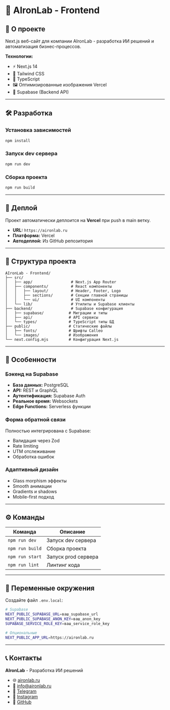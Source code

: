 # 🚀 AIronLab - Frontend

## 📝 О проекте

Next.js веб-сайт для компании AIronLab - разработка ИИ решений и автоматизация бизнес-процессов.

**Технологии:**
- ⚡ Next.js 14 
- 🎨 Tailwind CSS
- 📱 TypeScript
- 🖼️ Оптимизированные изображения Vercel
- 💾 Supabase (Backend API)

---

## 🛠️ Разработка

### Установка зависимостей
```bash
npm install
```

### Запуск dev сервера
```bash
npm run dev
```

### Сборка проекта
```bash
npm run build
```

---

## 🚀 Деплой

Проект автоматически деплоится на **Vercel** при push в main ветку.

- **URL:** `https://aironlab.ru`
- **Платформа:** Vercel
- **Автодеплой:** Из GitHub репозитория

---

## 📁 Структура проекта

```
AIronLab - Frontend/
├── src/
│   ├── app/                 # Next.js App Router
│   ├── components/          # React компоненты
│   │   ├── layout/          # Header, Footer, Logo
│   │   ├── sections/        # Секции главной страницы
│   │   └── ui/              # UI компоненты
│   └── lib/                 # Утилиты и Supabase клиенты
├── backend/                 # Supabase конфигурация
│   ├── supabase/           # Миграции и типы
│   ├── api/                # API сервисы
│   └── types/              # TypeScript типы БД
├── public/                 # Статические файлы
│   ├── fonts/              # Шрифты Calleo
│   └── images/             # Изображения
└── next.config.mjs         # Конфигурация Next.js
```

---

## 🎨 Особенности

### Бэкенд на Supabase
- **База данных:** PostgreSQL
- **API:** REST и GraphQL
- **Аутентификация:** Supabase Auth
- **Реальное время:** Websockets
- **Edge Functions:** Serverless функции

### Форма обратной связи
Полностью интегрирована с Supabase:
- Валидация через Zod
- Rate limiting
- UTM отслеживание
- Обработка ошибок

### Адаптивный дизайн
- Glass morphism эффекты
- Smooth анимации
- Gradients и shadows
- Mobile-first подход

---

## ⚙️ Команды

| Команда | Описание |
|---------|----------|
| `npm run dev` | Запуск dev сервера |
| `npm run build` | Сборка проекта |
| `npm run start` | Запуск prod сервера |
| `npm run lint` | Линтинг кода |

---

## 🔧 Переменные окружения

Создайте файл `.env.local`:

```bash
# Supabase
NEXT_PUBLIC_SUPABASE_URL=ваш_supabase_url
NEXT_PUBLIC_SUPABASE_ANON_KEY=ваш_anon_key
SUPABASE_SERVICE_ROLE_KEY=ваш_service_role_key

# Опциональные
NEXT_PUBLIC_APP_URL=https://aironlab.ru
```

---

## 📞 Контакты

**AIronLab** - Разработка ИИ решений
- 🌐 [aironlab.ru](https://aironlab.ru)
- 📧 [info@aironlab.ru](mailto:info@aironlab.ru)
- 📱 [Telegram](https://t.me/Aironlab)
- 📸 [Instagram](https://www.instagram.com/_grebenshikov_/)
- 🔗 [GitHub](https://github.com/Santino42-gr/AIronLab---Frontend) 